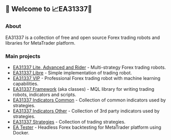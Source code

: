 ## 👋 Welcome to 📈EA31337🤖 

### About

EA31337 is a collection of free and open source
Forex trading robots and libraries for MetaTrader platform.

### Main projects

- [EA31337 Lite, Advanced and Rider][ghp-ea31337] -
  Multi-strategy Forex trading robots.
- [EA31337 Libre][ghp-ea-libre] -
  Simple implementation of trading robot.
- [EA31337 VIP][ea-marketplace-vip] -
  Professional Forex trading robot with machine learning capabilities.
- [EA31337 Framework][ghp-ea-classes] (aka classes) -
  MQL library for writing trading robots, indicators and scripts.
- [EA31337 Indicators Common][ghp-ea-indi-common] -
  Collection of common indicators used by strategies.
- [EA31337 Indicators Other][ghp-ea-indi-other] -
  Collection of 3rd party indicators used by strategies.
- [EA31337 Strategies][ghp-ea-strats] -
  Collection of trading strategies.
- [EA Tester][ghp-ea-tester] -
  Headless Forex backtesting for MetaTrader platform using Docker.

[ea-marketplace-vip]: https://marketplace.ea31337.com/collections/all/tier-1
[ghp-ea-classes]: https://ea31337.github.io/EA31337-classes
[ghp-ea-indi-common]: https://github.com/EA31337/EA31337-indicators-common
[ghp-ea-indi-other]: https://github.com/EA31337/EA31337-indicators-other
[ghp-ea-libre]: https://ea31337.github.io/EA31337-Libre
[ghp-ea-strats]: https://ea31337.github.io/EA31337-strategies
[ghp-ea-tester]: https://ea31337.github.io/EA-Tester
[ghp-ea31337]: https://ea31337.github.io/EA31337

